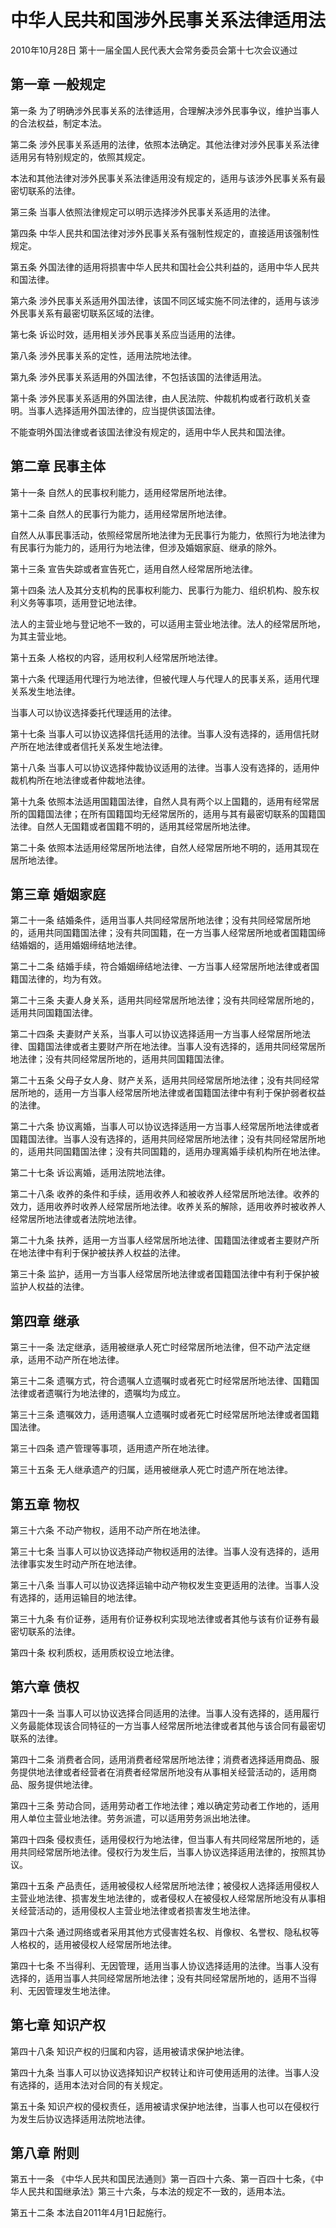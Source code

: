 # 中华人民共和国涉外民事关系法律适用法

2010年10月28日 第十一届全国人民代表大会常务委员会第十七次会议通过

<!-- INFO END -->

## 第一章 一般规定

第一条 为了明确涉外民事关系的法律适用，合理解决涉外民事争议，维护当事人的合法权益，制定本法。

第二条 涉外民事关系适用的法律，依照本法确定。其他法律对涉外民事关系法律适用另有特别规定的，依照其规定。

本法和其他法律对涉外民事关系法律适用没有规定的，适用与该涉外民事关系有最密切联系的法律。

第三条 当事人依照法律规定可以明示选择涉外民事关系适用的法律。

第四条 中华人民共和国法律对涉外民事关系有强制性规定的，直接适用该强制性规定。

第五条 外国法律的适用将损害中华人民共和国社会公共利益的，适用中华人民共和国法律。

第六条 涉外民事关系适用外国法律，该国不同区域实施不同法律的，适用与该涉外民事关系有最密切联系区域的法律。

第七条 诉讼时效，适用相关涉外民事关系应当适用的法律。

第八条 涉外民事关系的定性，适用法院地法律。

第九条 涉外民事关系适用的外国法律，不包括该国的法律适用法。

第十条 涉外民事关系适用的外国法律，由人民法院、仲裁机构或者行政机关查明。当事人选择适用外国法律的，应当提供该国法律。

不能查明外国法律或者该国法律没有规定的，适用中华人民共和国法律。

## 第二章 民事主体

第十一条 自然人的民事权利能力，适用经常居所地法律。

第十二条 自然人的民事行为能力，适用经常居所地法律。

自然人从事民事活动，依照经常居所地法律为无民事行为能力，依照行为地法律为有民事行为能力的，适用行为地法律，但涉及婚姻家庭、继承的除外。

第十三条 宣告失踪或者宣告死亡，适用自然人经常居所地法律。

第十四条 法人及其分支机构的民事权利能力、民事行为能力、组织机构、股东权利义务等事项，适用登记地法律。

法人的主营业地与登记地不一致的，可以适用主营业地法律。法人的经常居所地，为其主营业地。

第十五条 人格权的内容，适用权利人经常居所地法律。

第十六条 代理适用代理行为地法律，但被代理人与代理人的民事关系，适用代理关系发生地法律。

当事人可以协议选择委托代理适用的法律。

第十七条 当事人可以协议选择信托适用的法律。当事人没有选择的，适用信托财产所在地法律或者信托关系发生地法律。

第十八条 当事人可以协议选择仲裁协议适用的法律。当事人没有选择的，适用仲裁机构所在地法律或者仲裁地法律。

第十九条 依照本法适用国籍国法律，自然人具有两个以上国籍的，适用有经常居所的国籍国法律；在所有国籍国均无经常居所的，适用与其有最密切联系的国籍国法律。自然人无国籍或者国籍不明的，适用其经常居所地法律。

第二十条 依照本法适用经常居所地法律，自然人经常居所地不明的，适用其现在居所地法律。

## 第三章 婚姻家庭

第二十一条 结婚条件，适用当事人共同经常居所地法律；没有共同经常居所地的，适用共同国籍国法律；没有共同国籍，在一方当事人经常居所地或者国籍国缔结婚姻的，适用婚姻缔结地法律。

第二十二条 结婚手续，符合婚姻缔结地法律、一方当事人经常居所地法律或者国籍国法律的，均为有效。

第二十三条 夫妻人身关系，适用共同经常居所地法律；没有共同经常居所地的，适用共同国籍国法律。

第二十四条 夫妻财产关系，当事人可以协议选择适用一方当事人经常居所地法律、国籍国法律或者主要财产所在地法律。当事人没有选择的，适用共同经常居所地法律；没有共同经常居所地的，适用共同国籍国法律。

第二十五条 父母子女人身、财产关系，适用共同经常居所地法律；没有共同经常居所地的，适用一方当事人经常居所地法律或者国籍国法律中有利于保护弱者权益的法律。

第二十六条 协议离婚，当事人可以协议选择适用一方当事人经常居所地法律或者国籍国法律。当事人没有选择的，适用共同经常居所地法律；没有共同经常居所地的，适用共同国籍国法律；没有共同国籍的，适用办理离婚手续机构所在地法律。

第二十七条 诉讼离婚，适用法院地法律。

第二十八条 收养的条件和手续，适用收养人和被收养人经常居所地法律。收养的效力，适用收养时收养人经常居所地法律。收养关系的解除，适用收养时被收养人经常居所地法律或者法院地法律。

第二十九条 扶养，适用一方当事人经常居所地法律、国籍国法律或者主要财产所在地法律中有利于保护被扶养人权益的法律。

第三十条 监护，适用一方当事人经常居所地法律或者国籍国法律中有利于保护被监护人权益的法律。

## 第四章 继承

第三十一条 法定继承，适用被继承人死亡时经常居所地法律，但不动产法定继承，适用不动产所在地法律。

第三十二条 遗嘱方式，符合遗嘱人立遗嘱时或者死亡时经常居所地法律、国籍国法律或者遗嘱行为地法律的，遗嘱均为成立。

第三十三条 遗嘱效力，适用遗嘱人立遗嘱时或者死亡时经常居所地法律或者国籍国法律。

第三十四条 遗产管理等事项，适用遗产所在地法律。

第三十五条 无人继承遗产的归属，适用被继承人死亡时遗产所在地法律。

## 第五章 物权

第三十六条 不动产物权，适用不动产所在地法律。

第三十七条 当事人可以协议选择动产物权适用的法律。当事人没有选择的，适用法律事实发生时动产所在地法律。

第三十八条 当事人可以协议选择运输中动产物权发生变更适用的法律。当事人没有选择的，适用运输目的地法律。

第三十九条 有价证券，适用有价证券权利实现地法律或者其他与该有价证券有最密切联系的法律。

第四十条 权利质权，适用质权设立地法律。

## 第六章 债权

第四十一条 当事人可以协议选择合同适用的法律。当事人没有选择的，适用履行义务最能体现该合同特征的一方当事人经常居所地法律或者其他与该合同有最密切联系的法律。

第四十二条 消费者合同，适用消费者经常居所地法律；消费者选择适用商品、服务提供地法律或者经营者在消费者经常居所地没有从事相关经营活动的，适用商品、服务提供地法律。

第四十三条 劳动合同，适用劳动者工作地法律；难以确定劳动者工作地的，适用用人单位主营业地法律。劳务派遣，可以适用劳务派出地法律。

第四十四条 侵权责任，适用侵权行为地法律，但当事人有共同经常居所地的，适用共同经常居所地法律。侵权行为发生后，当事人协议选择适用法律的，按照其协议。

第四十五条 产品责任，适用被侵权人经常居所地法律；被侵权人选择适用侵权人主营业地法律、损害发生地法律的，或者侵权人在被侵权人经常居所地没有从事相关经营活动的，适用侵权人主营业地法律或者损害发生地法律。

第四十六条 通过网络或者采用其他方式侵害姓名权、肖像权、名誉权、隐私权等人格权的，适用被侵权人经常居所地法律。

第四十七条 不当得利、无因管理，适用当事人协议选择适用的法律。当事人没有选择的，适用当事人共同经常居所地法律；没有共同经常居所地的，适用不当得利、无因管理发生地法律。

## 第七章 知识产权

第四十八条 知识产权的归属和内容，适用被请求保护地法律。

第四十九条 当事人可以协议选择知识产权转让和许可使用适用的法律。当事人没有选择的，适用本法对合同的有关规定。

第五十条 知识产权的侵权责任，适用被请求保护地法律，当事人也可以在侵权行为发生后协议选择适用法院地法律。

## 第八章 附则

第五十一条 《中华人民共和国民法通则》第一百四十六条、第一百四十七条，《中华人民共和国继承法》第三十六条，与本法的规定不一致的，适用本法。

第五十二条 本法自2011年4月1日起施行。

